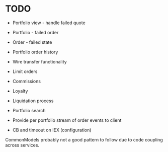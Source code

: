 # TODO

- Portfolio view - handle failed quote
- Portfolio - failed order
- Order - failed state
- Portfolio order history


- Wire transfer functionality
- Limit orders
- Commissions
- Loyalty
- Liquidation process
- Portfolio search
- Provide per portfolio stream of order events to client

- CB and timeout on IEX (configuration)

CommonModels probably not a good pattern to follow due to code coupling across services.
